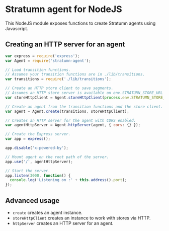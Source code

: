 # Stratumn agent for NodeJS

This NodeJS module exposes functions to create Stratumn agents using Javascript.

## Creating an HTTP server for an agent

```javascript
var express = require('express');
var Agent = require('stratumn-agent');

// Load transition functions.
// Assumes your transition functions are in ./lib/transitions.
var transitions = require('./lib/transitions');

// Create an HTTP store client to save segments.
// Assumes an HTTP store server is available on env.STRATUMN_STORE_URL or http://store:5000.
var storeHttpClient = Agent.storeHttpClient(process.env.STRATUMN_STORE_URL || 'http://store:5000');

// Create an agent from the transition functions and the store client.
var agent = Agent.create(transitions, storeHttpClient);

// Creates an HTTP server for the agent with CORS enabled.
var agentHttpServer = Agent.httpServer(agent, { cors: {} });

// Create the Express server.
var app = express();

app.disable('x-powered-by');

// Mount agent on the root path of the server.
app.use('/', agentHttpServer);

// Start the server.
app.listen(3000, function() {
  console.log('Listening on :' + this.address().port);
});
```

## Advanced usage

- `create` creates an agent instance.
- `storeHttpClient` creates an instance to work with stores via HTTP.
- `httpServer` creates an HTTP server for an agent.
